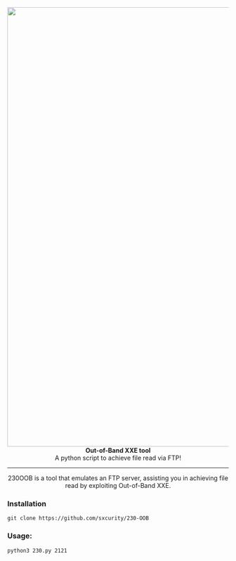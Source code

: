 <div align="center">
<img align="center" src="https://github.com/sxcurity/230-OOB/raw/master/logo.png" width="1000">
<br>
<b>Out-of-Band XXE tool</b>
<br/>
A python script to achieve file read via FTP!
<br/>
</div>
<hr/>
<div align="center">
230OOB is a tool that emulates an FTP server, assisting you in achieving file read by exploiting Out-of-Band XXE. 
</div>

### Installation
`git clone https://github.com/sxcurity/230-OOB`

### Usage:
`python3 230.py 2121`
